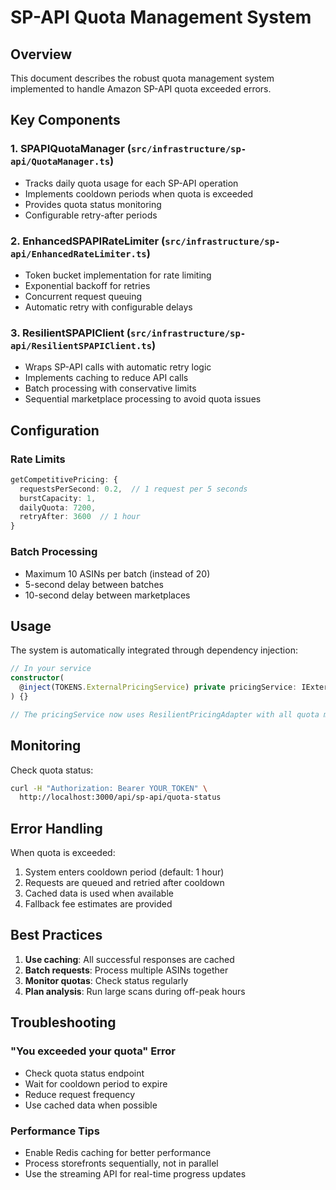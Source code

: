 # SP-API Quota Management System

## Overview
This document describes the robust quota management system implemented to handle Amazon SP-API quota exceeded errors.

## Key Components

### 1. **SPAPIQuotaManager** (`src/infrastructure/sp-api/QuotaManager.ts`)
- Tracks daily quota usage for each SP-API operation
- Implements cooldown periods when quota is exceeded
- Provides quota status monitoring
- Configurable retry-after periods

### 2. **EnhancedSPAPIRateLimiter** (`src/infrastructure/sp-api/EnhancedRateLimiter.ts`)
- Token bucket implementation for rate limiting
- Exponential backoff for retries
- Concurrent request queuing
- Automatic retry with configurable delays

### 3. **ResilientSPAPIClient** (`src/infrastructure/sp-api/ResilientSPAPIClient.ts`)
- Wraps SP-API calls with automatic retry logic
- Implements caching to reduce API calls
- Batch processing with conservative limits
- Sequential marketplace processing to avoid quota issues

## Configuration

### Rate Limits
```typescript
getCompetitivePricing: {
  requestsPerSecond: 0.2,  // 1 request per 5 seconds
  burstCapacity: 1,
  dailyQuota: 7200,
  retryAfter: 3600  // 1 hour
}
```

### Batch Processing
- Maximum 10 ASINs per batch (instead of 20)
- 5-second delay between batches
- 10-second delay between marketplaces

## Usage

The system is automatically integrated through dependency injection:

```typescript
// In your service
constructor(
  @inject(TOKENS.ExternalPricingService) private pricingService: IExternalPricingService
) {}

// The pricingService now uses ResilientPricingAdapter with all quota management
```

## Monitoring

Check quota status:
```bash
curl -H "Authorization: Bearer YOUR_TOKEN" \
  http://localhost:3000/api/sp-api/quota-status
```

## Error Handling

When quota is exceeded:
1. System enters cooldown period (default: 1 hour)
2. Requests are queued and retried after cooldown
3. Cached data is used when available
4. Fallback fee estimates are provided

## Best Practices

1. **Use caching**: All successful responses are cached
2. **Batch requests**: Process multiple ASINs together
3. **Monitor quotas**: Check status regularly
4. **Plan analysis**: Run large scans during off-peak hours

## Troubleshooting

### "You exceeded your quota" Error
- Check quota status endpoint
- Wait for cooldown period to expire
- Reduce request frequency
- Use cached data when possible

### Performance Tips
- Enable Redis caching for better performance
- Process storefronts sequentially, not in parallel
- Use the streaming API for real-time progress updates